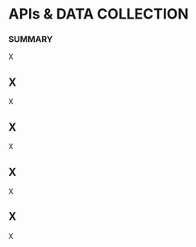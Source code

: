 
# APIs & DATA COLLECTION #

### SUMMARY ###

X



## X ##

X



## X ##

X



## X ##

X



## X ##

X